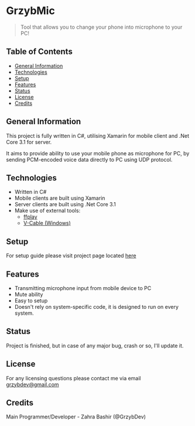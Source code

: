 GrzybMic
========
> Tool that allows you to change your phone into microphone to your PC!


## Table of Contents
* [General Information](#general-information)
* [Technologies](#technologies)
* [Setup](#setup)
* [Features](#features)
* [Status](#status)
* [License](#license)
* [Credits](#credits)

## General Information
This project is fully written in C#, utilising Xamarin for mobile client and .Net Core 3.1 for server.

It aims to provide ability to use your mobile phone as microphone for PC, by sending PCM-encoded voice data directly to PC using UDP protocol.

## Technologies
* Written in C#
* Mobile clients are built using Xamarin
* Server clients are built using .Net Core 3.1
* Make use of external tools:
    * [ffplay](https://www.ffmpeg.org/)
    * [V-Cable (Windows)](https://www.vb-audio.com/Cable/)

## Setup
For setup guide please visit project page located [here](https://grzybmic.web.app)

## Features
* Transmitting microphone input from mobile device to PC
* Mute ability
* Easy to setup
* Doesn't rely on system-specific code, it is designed to run on every system.

## Status
Project is finished, but in case of any major bug, crash or so, I'll update it.

## License
For any licensing questions please contact me via email [grzybdev@gmail.com](mailto:grzybdev@gmail.com)

## Credits
Main Programmer/Developer - Zahra Bashir (@GrzybDev)